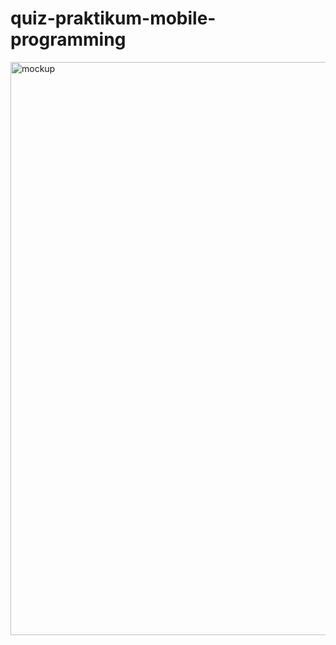 # quiz-praktikum-mobile-programming
<img width="917" alt="mockup" src="https://user-images.githubusercontent.com/61035474/114837536-053bef00-9dfe-11eb-89c0-6c34afc2810f.png">
